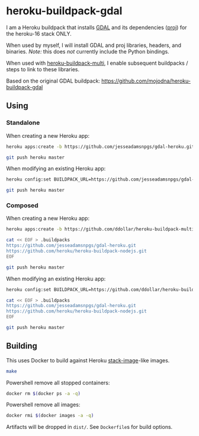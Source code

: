 # heroku-buildpack-gdal

I am a Heroku buildpack that installs [GDAL](http://www.gdal.org/) and its
dependencies ([proj](https://trac.osgeo.org/proj/)) for the heroku-16 stack ONLY.

When used by myself, I will install GDAL and proj libraries, headers, and
binaries. *Note:* this does *not* currently include the Python bindings.

When used with
[heroku-buildpack-multi](https://github.com/ddollar/heroku-buildpack-multi),
I enable subsequent buildpacks / steps to link to these libraries.

Based on the original GDAL buildpack: https://github.com/mojodna/heroku-buildpack-gdal

## Using

### Standalone

When creating a new Heroku app:

```bash
heroku apps:create -b https://github.com/jesseadamsnpgs/gdal-heroku.git

git push heroku master
```

When modifying an existing Heroku app:

```bash
heroku config:set BUILDPACK_URL=https://github.com/jesseadamsnpgs/gdal-heroku.git

git push heroku master
```

### Composed

When creating a new Heroku app:

```bash
heroku apps:create -b https://github.com/ddollar/heroku-buildpack-multi.git

cat << EOF > .buildpacks
https://github.com/jesseadamsnpgs/gdal-heroku.git
https://github.com/heroku/heroku-buildpack-nodejs.git
EOF

git push heroku master
```

When modifying an existing Heroku app:

```bash
heroku config:set BUILDPACK_URL=https://github.com/ddollar/heroku-buildpack-multi.git

cat << EOF > .buildpacks
https://github.com/jesseadamsnpgs/gdal-heroku.git
https://github.com/heroku/heroku-buildpack-nodejs.git
EOF

git push heroku master
```

## Building

This uses Docker to build against Heroku
[stack-image](https://github.com/heroku/stack-images)-like images.

```bash
make
```

Powershell remove all stopped containers:
```bash
docker rm $(docker ps -a -q)
```

Powershell remove all images:
```bash
docker rmi $(docker images -a -q)
```

Artifacts will be dropped in `dist/`.  See `Dockerfile`s for build options.
